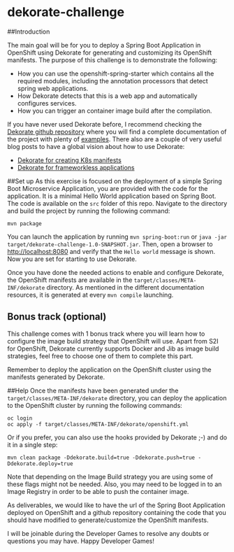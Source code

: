 # dekorate-challenge

##Introduction

The main goal will be for you to deploy a Spring Boot Application in OpenShift using Dekorate for generating and customizing its OpenShift manifests.
The purpose of this challenge is to demonstrate the following:

- How you can use the openshift-spring-starter which contains all the required modules, including the annotation processors that detect spring web applications.
- How Dekorate detects that this is a web app and automatically configures services.
- How you can trigger an container image build after the compilation.

If you have never used Dekorate before, I recommend checking the [Dekorate github repository](https://github.com/dekorateio/dekorate#readme) where you will find a complete documentation of the project with plenty of [examples](https://github.com/dekorateio/dekorate/tree/master/examples). 
There also are a couple of very useful blog posts to have a global vision about how to use Dekorate:
- [Dekorate for creating K8s manifests](https://developers.redhat.com/blog/2019/08/15/how-to-use-dekorate-to-create-kubernetes-manifests)
- [Dekorate for frameworkless applications](https://developers.redhat.com/blog/2021/03/17/using-dekorate-to-generate-kubernetes-manifests-for-java-applications)


##Set up
As this exercise is focused on the deployment of a simple Spring Boot Microservice Application, you are provided with the code for the  application. It is a minimal Hello World application based on Spring Boot. The code is available on the `src` folder of this repo.
Navigate to the directory and build the project by running the following command:
```
mvn package
```
You can launch the application by running `mvn spring-boot:run` or `java -jar target/dekorate-challenge-1.0-SNAPSHOT.jar`.
Then, open a browser to [http://localhost:8080](http://localhost:8080) and verify that the `Hello world` message is shown. Now you are set for starting to use Dekorate.

Once you have done the needed actions to enable and configure Dekorate, the OpenShift manifests are available in the `target/classes/META-INF/dekorate` directory. As mentioned in the different documentation resources, it is generated at every `mvn compile` launching.

## Bonus track (optional)
This challenge comes with 1 bonus track where you will learn how to configure the image build strategy that OpenShift will use. Apart from S2I for OpenShift, Dekorate currently supports Docker and Jib as image build strategies, feel free to choose one of them to complete this part.

Remember to deploy the application on the OpenShift cluster using the manifests generated by Dekorate. 


##Help
Once the manifests have been generated under the `target/classes/META-INF/dekorate` directory, you can deploy the application to the OpenShift cluster by running the following commands:
```shell
oc login
oc apply -f target/classes/META-INF/dekorate/openshift.yml
```
Or if you prefer, you can also use the hooks provided by Dekorate ;-) and do it in a single step:

```shell
mvn clean package -Ddekorate.build=true -Ddekorate.push=true -Ddekorate.deploy=true
```
Note that depending on the Image Build strategy you are using some of these flags might not be needed. Also, you may need to be logged in to an Image Registry in order to be able to push the container image.

As deliverables, we would like to have the url of the Spring Boot Application deployed on OpenShift and a github repository containing the code that you should have modified to generate/customize the OpenShift manifests.

I will be joinable during the Developer Games to resolve any doubts or questions you may have.
Happy Developer Games!
